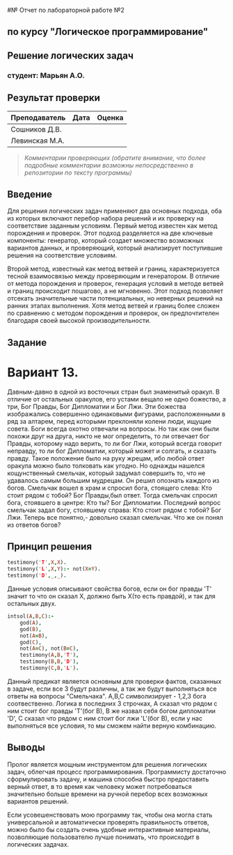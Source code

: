 #№ Отчет по лабораторной работе №2
## по курсу "Логическое программирование"

## Решение логических задач

### студент: Марьян А.О.

## Результат проверки

| Преподаватель     | Дата         |  Оценка       |
|-------------------|--------------|---------------|
| Сошников Д.В. |              |               |
| Левинская М.А.|              |               |

> *Комментарии проверяющих (обратите внимание, что более подробные комментарии возможны непосредственно в репозитории по тексту программы)*


## Введение

Для решения логических задач применяют два основных подхода, оба из которых включают перебор набора решений и их проверку на соответствие заданным условиям. Первый метод известен как метод порождения и проверок. Этот подход разделяется на две ключевые компоненты: генератор, который создает множество возможных вариантов данных, и проверяющий, который анализирует поступившие решения на соответствие условиям.

Второй метод, известный как метод ветвей и границ, характеризуется тесной взаимосвязью между проверяющим и генератором. В отличие от метода порождения и проверок, генерация условий в методе ветвей и границ происходит пошагово, а не мгновенно. Этот подход позволяет отсекать значительные части потенциальных, но неверных решений на ранних этапах выполнения. Хотя метод ветвей и границ более сложен по сравнению с методом порождения и проверок, он предпочтителен благодаря своей высокой производительности.

## Задание

# Вариант 13.
Давным-давно в одной из восточных стран был знаменитый оракул. В отличие от остальных оракулов, его устами вещало не одно божество, а три, Бог Правды, Бог Дипломатии и Бог Лжи. Эти божества изображались совершенно одинаковыми фигурами, расположенными в ряд за алтарем, перед которыми преклоняли колени люди, ищущие совета. Боги всегда охотно отвечали на вопросы. Но так как они были похожи друг на друга, никто не мог определить, то ли отвечает бог Правды, которому надо верить, то ли бог Лжи, который всегда говорит неправду, то ли бог Дипломатии, который может и солгать, и сказать правду. Такое положение было на руку жрецам, ибо любой ответ оракула можно было толковать как угодно. Но однажды нашелся кощунственный смельчак, который задумал совершить то, что не удавалось самым большим мудрецам. Он решил опознать каждого из богов. Смельчак вошел в храм и спросил бога, стоящего слева: Кто стоит рядом с тобой? Бог Правды,был ответ. Тогда смельчак спросил бога, стоявшего в центре: Кто ты? Бог Дипломатии. Последний вопрос смельчак задал богу, стоявшему справа: Кто стоит рядом с тобой? Бог Лжи. Теперь все понятно,- довольно сказал смельчак. Что же он понял из ответов богов?

## Принцип решения
```prolog
testimony('T',X,X).
testimony('L',X,Y):- not(X=Y).
testimony('D',_,_).
```
Данные условия описывают свойства богов, если он бог правды 'T' значит то что он сказал X, должно быть X(то есть правдой), и так для остальных двух.
```prolog
intsol(A,B,C):-
    god(A),
    god(B),
    not(A=B),
    god(C),
    not(A=C), not(B=C),
    testimony(A,B,'T'),
    testimony(B,B,'D'),
    testimony(C,B,'L').
```
Данный предикат является основным для проверки фактов, сказанных в задаче, если все 3 будут различны, а так же будут выполняться все ответы на вопросы "Смельчака".
A,B,C символизирует - 1,2,3 бога соотвественно. Логика в последних 3 строчках, A сказал что рядом с ним стоит бог правды 'T'(бог B), B же назвал себя богом дипломатии
'D', C сказал что рядом с ним стоит бог лжи 'L'(бог B), если у нас выполняться все условия, то мы сможем найти верную комбинацию.

## Выводы

Пролог является мощным инструментом для решения логических задач, облегчая процесс программирования. Программисту достаточно сформулировать задачу, и машина способна быстро предоставить верный ответ, в то время как человеку может потребоваться значительно больше времени на ручной перебор всех возможных вариантов решений.

Если усовешенствовать мою программу так, чтобы она могла стать универсальной и автоматически проверять правильность ответов, можно было бы создать очень удобные интерактивные материалы, позволяющие пользователю лучше понимать, что происходит в логических задачах.




